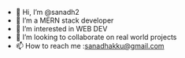 - 👋 Hi, I’m @sanadh2
- 🌱 I’m a MERN stack developer
- 👀 I’m interested in WEB DEV
- 💞️ I’m looking to collaborate on real world projects
- 📫 How to reach me :sanadhakku@gmail.com

<!---
sanadh2/sanadh2 is a ✨ special ✨ repository because its `README.md` (this file) appears on your GitHub profile.
You can click the Preview link to take a look at your changes.
--->
